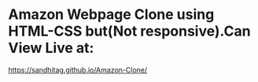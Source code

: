# Amazon Webpage Clone using HTML-CSS but(Not responsive).Can View Live at:
https://sandhitag.github.io/Amazon-Clone/
